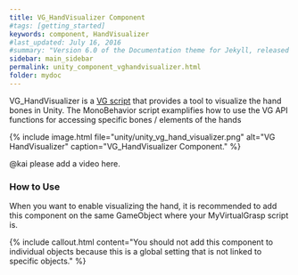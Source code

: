 ```yaml
---
title: VG_HandVisualizer Component
#tags: [getting_started]
keywords: component, HandVisualizer
#last_updated: July 16, 2016
#summary: "Version 6.0 of the Documentation theme for Jekyll, released July 4, 2016, implements relative links so you can view the files offline or on any server without configuring urls and baseurls. Additionally, you can store pages in subdirectories. Templates for alerts and images are available."
sidebar: main_sidebar
permalink: unity_component_vghandvisualizer.html
folder: mydoc
---
```


VG_HandVisualizer is a <a href="#" data-toggle="tooltip" data-original-title="{{site.data.glossary.VGScript}}">VG script</a> that provides a tool to visualize the hand bones in Unity. 
The MonoBehavior script examplifies how to use the VG API functions for accessing specific bones / elements of the hands

{% include image.html file="unity/unity_vg_hand_visualizer.png" alt="VG HandVisualizer" caption="VG_HandVisualizer Component." %}

@kai please add a video here.

<!--{% include youtube.html id="FX4HQCO_hd8" %}-->

### How to Use
 
When you want to enable visualizing the hand, it is recommended to add this component on the same GameObject where your MyVirtualGrasp script is.

{% include callout.html content="You should not add this component to individual objects because this is a global setting that is not linked to specific objects." %}
